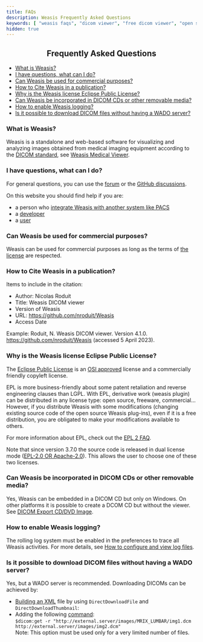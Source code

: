 ```yaml
---
title: FAQs
description: Weasis Frequently Asked Questions
keywords: [ "weasis faqs", "dicom viewer", "free dicom viewer", "open source dicom viewer", "weasis dicom viewer",  "multi-platform dicom viewer", "dicom", "pacs", "pacs viewer" ]
hidden: true
---
```


## <center>Frequently Asked Questions</center>

 - [What is Weasis?](#what-is-weasis)
 - [I have questions, what can I do?](#i-have-questions-what-can-i-do)
 - [Can Weasis be used for commercial purposes?](#can-weasis-be-used-for-commercial-purposes)
 - [How to Cite Weasis in a publication?](#how-to-cite-weasis-in-a-publication)
 - [Why is the Weasis license Eclipse Public License?](#why-is-the-weasis-license-eclipse-public-license)
 - [Can Weasis be incorporated in DICOM CDs or other removable media?](#can-weasis-be-incorporated-in-dicom-cds-or-other-removable-media)
 - [How to enable Weasis logging?](#how-to-enable-weasis-logging)
 - [Is it possible to download DICOM files without having a WADO server?](#is-it-possible-to-download-dicom-files-without-having-a-wado-server)

### What is Weasis? ###
Weasis is a standalone and web-based software for visualizing and analyzing images obtained from medical imaging equipment according to the [DICOM standard](https://www.dicomstandard.org/), see [Weasis Medical Viewer](../).

### I have questions, what can I do? ###

For general questions, you can use the [forum](https://groups.google.com/group/dcm4che) or the [GitHub discussions]().

On this website you should find help if you are:
* a person who [integrate Weasis with another system like PACS](../basics/customize/integration/)
* a [developer](../getting-started/#developer-documentation)
* a [user](../tutorials/)

### Can Weasis be used for commercial purposes? ### 
Weasis can be used for commercial purposes as long as the terms of [the license](https://github.com/nroduit/Weasis/blob/master/LICENSE) are respected.

### How to Cite Weasis in a publication? ###
Items to include in the citation:
* Author: Nicolas Roduit
* Title: Weasis DICOM viewer
* Version of Weasis
* URL: https://github.com/nroduit/Weasis
* Access Date

Example: Roduit, N. Weasis DICOM viewer. Version 4.1.0. https://github.com/nroduit/Weasis (accessed 5 April 2023).

### Why is the Weasis license Eclipse Public License? ###
The [Eclipse Public License](https://www.eclipse.org/legal/epl-v20.html) is an [OSI approved](https://www.opensource.org) license and a commercially friendly copyleft license.

EPL is more business-friendly about some patent retaliation and reverse engineering clauses than LGPL. With EPL, derivative work (weasis plugin) can be distributed in any license type: open source, freeware, commercial... However, if you distribute Weasis with some modifications (changing existing source code of the open source Weasis plug-ins), even if it is a free distribution, you are obligated to make your modifications available to others.

For more information about EPL, check out the [EPL 2 FAQ](https://www.eclipse.org/legal/epl-2.0/faq.php).

Note that since version 3.7.0 the source code is released in dual license mode ([EPL-2.0 OR Apache-2.0](https://github.com/nroduit/Weasis/blob/master/LICENSE)). This allows the user to choose one of these two licenses.

### Can Weasis be incorporated in DICOM CDs or other removable media? ###

Yes, Weasis can be embedded in a DICOM CD but only on Windows. On other platforms it is possible to create a DCOM CD but without the viewer. See [DICOM Export CD/DVD Image](../tutorials/dicom-export/#cddvd-image).

### How to enable Weasis logging? ###

The rolling log system must be enabled in the preferences to trace all Weasis activities. For more details, see [How to configure and view log files](../tutorials/logging/).


### Is it possible to download DICOM files without having a WADO server? ###

Yes, but a WADO server is recommended. Downloading DICOMs can be achieved by:

- [Building an XML](../basics/customize/integration/#build-an-xml-manifest-no-wado-server) file by using `DirectDownloadFile` and `DirectDownloadThumbnail`:
- Adding the following [command](../basics/commands/#dicomget):<br>
    `$dicom:get -r "http://external.server/images/MRIX_LUMBAR/img1.dcm  http://external.server/images/img2.dcm"`<br>
    Note: This option must be used only for a very limited number of files.
<br>
